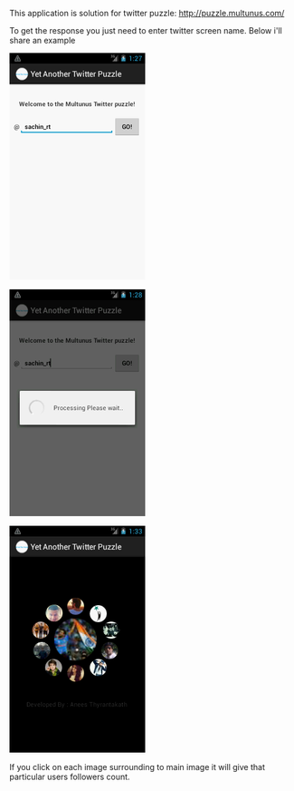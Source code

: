 This application is solution for twitter puzzle: http://puzzle.multunus.com/

To get the response you just need to enter twitter screen name. Below i'll share an example

![first screen](https://github.com/sakzk007/SolutionPuzzle/blob/master/assets/home_sachin.png)

![Processing tweets](https://github.com/sakzk007/SolutionPuzzle/blob/master/assets/processing_sachin.png)

![Output](https://github.com/sakzk007/SolutionPuzzle/blob/master/assets/result_sachin.png)

If you click on each image surrounding to main image it will give that particular users followers count.
